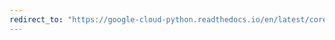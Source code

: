 ```yaml
---
redirect_to: "https://google-cloud-python.readthedocs.io/en/latest/core/api_core_changelog.html"
---
```


